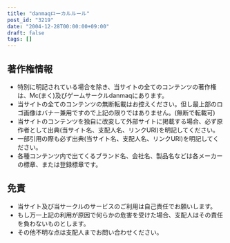 ```yaml
---
title: "danmaqローカルルール"
post_id: "3219"
date: "2004-12-28T00:00:00+09:00"
draft: false
tags: []
---
```



## 著作権情報



  * 特別に明記されている場合を除き、当サイトの全てのコンテンツの著作権は、Mc(まく)及びゲームサークルdanmaqにあります。
  * 当サイトの全てのコンテンツの無断転載はお控えください。但し最上部のロゴ画像はバナー兼用ですので上記の限りではありません。(無断で転載可)
  * 当サイトのコンテンツを独自に改変して外部サイトに掲載する場合、必ず原作者として出典(当サイト名、支配人名、リンクURI)を明記してください。
  * 一部引用の際も必ず出典(当サイト名、支配人名、リンクURI)を明記してください。
  * 各種コンテンツ内で出てくるブランド名、会社名、製品名などは各メーカーの標章、または登録標章です。
## 免責



  * 当サイト及び当サークルのサービスのご利用は自己責任でお願いします。
  * もし万一上記の利用が原因で何らかの危害を受けた場合、支配人はその責任を負わないものとします。
  * その他不明な点は支配人までお問い合わせください。
